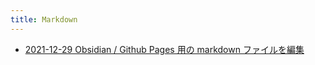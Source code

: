 ```yaml
---
title: Markdown
---
```



- [2021-12-29 Obsidian / Github Pages 用の markdown ファイルを編集](./../../../d/2021/12/29/Obsidian_で_Github_Pages_用の_markdown_ファイルを編集.md)




